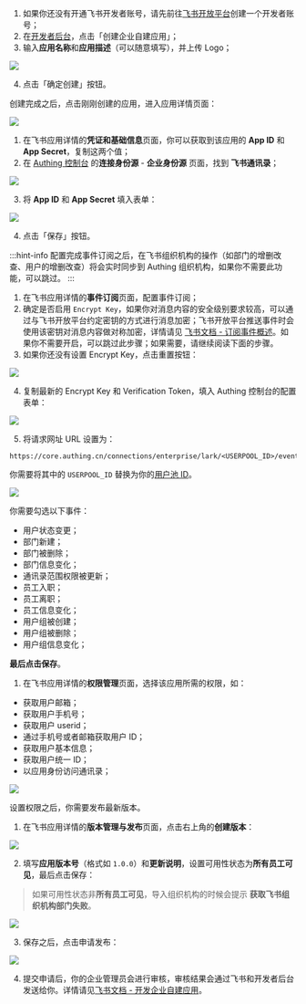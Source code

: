 <IntegrationDetailCard title="创建飞书应用">

1. 如果你还没有开通飞书开发者账号，请先前往[飞书开放平台](https://open.feishu.cn)创建一个开发者账号；
2. 在[开发者后台](https://open.feishu.cn/app)，点击「创建企业自建应用」；
3. 输入**应用名称**和**应用描述**（可以随意填写），并上传 Logo；

![](https://cdn.authing.cn/img/20210318183951.png)

4. 点击「确定创建」按钮。

</IntegrationDetailCard>

<IntegrationDetailCard title="获取应用凭证">

创建完成之后，点击刚刚创建的应用，进入应用详情页面：

![](https://cdn.authing.cn/img/20210319174307.png)

1. 在飞书应用详情的**凭证和基础信息**页面，你可以获取到该应用的 **App ID** 和 **App Secret**，复制这两个值；
2. 在 [Authing 控制台](https://console.authing.cn) 的**连接身份源** - **企业身份源** 页面，找到 **飞书通讯录**；

![](https://cdn.authing.cn/img/20210510121007.png)


3. 将 **App ID** 和 **App Secret** 填入表单：

![](https://cdn.authing.cn/img/20210510121115.png)

4. 点击「保存」按钮。

</IntegrationDetailCard>

<IntegrationDetailCard title="配置事件订阅（可选）">

:::hint-info
配置完成事件订阅之后，在飞书组织机构的操作（如部门的增删改查、用户的增删改查）将会实时同步到 Authing 组织机构，如果你不需要此功能，可以跳过。
:::

1. 在飞书应用详情的**事件订阅**页面，配置事件订阅；
2. 确定是否启用 `Encrypt Key`，如果你对消息内容的安全级别要求较高，可以通过与飞书开放平台约定密钥的方式进行消息加密；飞书开放平台推送事件时会使用该密钥对消息内容做对称加密，详情请见 [飞书文档 - 订阅事件概述](https://open.feishu.cn/document/ukTMukTMukTM/uUTNz4SN1MjL1UzM)。如果你不需要开启，可以跳过此步骤；如果需要，请继续阅读下面的步骤。
3. 如果你还没有设置 Encrypt Key，点击重置按钮：

![](https://cdn.authing.cn/img/20210318200433.png)

4. 复制最新的 Encrypt Key 和 Verification Token，填入 Authing 控制台的配置表单：

![](https://cdn.authing.cn/img/20210510132043.png)


5. 将请求网址 URL 设置为：

```
https://core.authing.cn/connections/enterprise/lark/<USERPOOL_ID>/events
```

你需要将其中的 `USERPOOL_ID` 替换为你的[用户池 ID](/guides/faqs/get-userpool-id-and-secret.md)。

![](https://cdn.authing.cn/img/20210510132314.png)

你需要勾选以下事件：

- 用户状态变更；
- 部门新建；
- 部门被删除；
- 部门信息变化；
- 通讯录范围权限被更新；
- 员工入职；
- 员工离职；
- 员工信息变化；
- 用户组被创建；
- 用户组被删除；
- 用户组信息变化；

**最后点击保存**。

</IntegrationDetailCard>


<IntegrationDetailCard title="应用申请权限">

1. 在飞书应用详情的**权限管理**页面，选择该应用所需的权限，如：

- 获取用户邮箱；
- 获取用户手机号；
- 获取用户 userid；
- 通过手机号或者邮箱获取用户 ID；
- 获取用户基本信息；
- 获取用户统一 ID；
- 以应用身份访问通讯录；

![](https://cdn.authing.cn/img/20210426195046.png)

设置权限之后，你需要发布最新版本。

</IntegrationDetailCard>

<IntegrationDetailCard title="发布应用">

1. 在飞书应用详情的**版本管理与发布**页面，点击右上角的**创建版本**：

![](https://cdn.authing.cn/img/20210318193400.png)

2. 填写**应用版本号**（格式如 `1.0.0`）和**更新说明**，设置可用性状态为**所有员工可见**，最后点击保存：

> 如果可用性状态非**所有员工可见**，导入组织机构的时候会提示 **获取飞书组织机构部门失败**。

![](https://cdn.authing.cn/img/20210318193548.png)

3. 保存之后，点击申请发布：

![](https://cdn.authing.cn/img/20210318193717.png)

4. 提交申请后，你的企业管理员会进行审核，审核结果会通过飞书和开发者后台发送给你。详情请见[飞书文档 - 开发企业自建应用](https://open.feishu.cn/document/uQjL04CN/ukzM04SOzQjL5MDN)。


</IntegrationDetailCard>